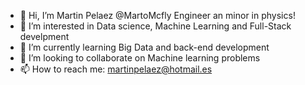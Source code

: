 - 👋 Hi, I’m Martin Pelaez @MartoMcfly Engineer an minor in physics!
- 👀 I’m interested in Data science, Machine Learning and Full-Stack develpment
- 🌱 I’m currently learning Big Data and back-end development
- 💞️ I’m looking to collaborate on Machine learning problems 
- 📫 How to reach me: martinpelaez@hotmail.es

<!---
MartoMcfly/MartoMcfly is a ✨ special ✨ repository because its `README.md` (this file) appears on your GitHub profile.
You can click the Preview link to take a look at your changes.
--->
